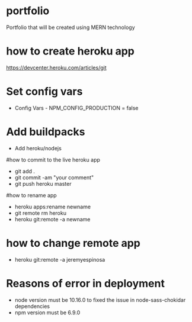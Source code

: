 # portfolio

Portfolio that will be created using MERN technology

# how to create heroku app

https://devcenter.heroku.com/articles/git

# Set config vars

- Config Vars - NPM_CONFIG_PRODUCTION = false

# Add buildpacks

- Add heroku/nodejs

#how to commit to the live heroku app

- git add .
- git commit -am "your comment"
- git push heroku master

#how to rename app

- heroku apps:rename newname
- git remote rm heroku
- heroku git:remote -a newname

# how to change remote app

- heroku git:remote -a jeremyespinosa

# Reasons of error in deployment

- node version must be 10.16.0 to fixed the issue in node-sass-chokidar dependencies
- npm version must be 6.9.0

